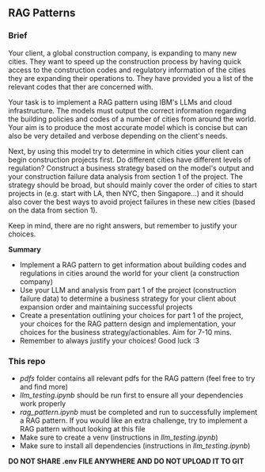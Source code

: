 ## RAG Patterns

### Brief

Your client, a global construction company, is expanding to many new cities. They want to speed up the construction process by having quick access to the construction codes and regulatory information of the cities they are expanding their operations to. They have provided you a list of the relevant codes that ther are concerned with.

Your task is to implement a RAG pattern using IBM's LLMs and cloud infrastructure. The models must output the correct information regarding the building policies and codes of a number of cities from around the world. Your aim is to produce the most accurate model which is concise but can also be very detailed and verbose depending on the client's needs.

Next, by using this model try to determine in which cities your client can begin construction projects first. Do different cities have different levels of regulation? Construct a business strategy based on the model's output and your construction failure data analysis from section 1 of the project. The strategy should be broad, but should mainly cover the order of cities to start projects in (e.g. start with LA, then NYC, then Singapore...) and it should also cover the best ways to avoid project failures in these new cities (based on the data from section 1).

Keep in mind, there are no right answers, but remember to justify your choices.

**Summary**

- Implement a RAG pattern to get information about building codes and regulations in cities around the world for your client (a construction company)
- Use your LLM and analysis from part 1 of the project (construction failure data) to determine a business strategy for your client about expansion order and maintaining successful projects
- Create a presentation outlining your choices for part 1 of the project, your choices for the RAG pattern design and implementation, your choices for the business strategy/actionables. Aim for 7-10 mins.
- Remember to always justify your choices! Good luck :3

### This repo

- _pdfs_ folder contains all relevant pdfs for the RAG pattern (feel free to try and find more)
- _llm_testing.ipynb_ should be run first to ensure all your dependencies work properly
- _rag_pattern.ipynb_ must be completed and run to successfully implement a RAG pattern. If you would like an extra challenge, try to implement a RAG pattern without looking at this file
- Make sure to create a venv (instructions in _llm_testing.ipynb_)
- Make sure to install all dependencies (instructions in _llm_testing.ipynb_)

**DO NOT SHARE .env FILE ANYWHERE AND DO NOT UPLOAD IT TO GIT**
